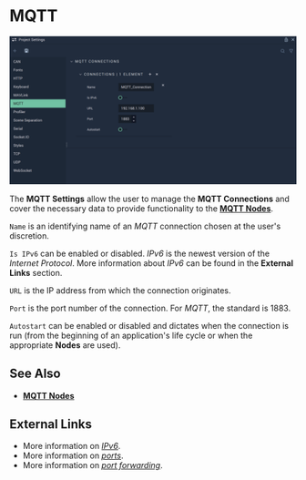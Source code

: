 # MQTT

![The Project Settings MQTT Attributes.](../../.gitbook/assets/projectsettsmqtt20232real.png)

The **MQTT Settings** allow the user to manage the **MQTT Connections** and cover the necessary data to provide functionality to the [**MQTT Nodes**](../../toolbox/communication/mqtt/README.md).

`Name` is an identifying name of an _MQTT_ connection chosen at the user's discretion.

`Is IPv6` can be enabled or disabled. _IPv6_ is the newest version of the _Internet Protocol_. More information about _IPv6_ can be found in the **External Links** section.

`URL` is the IP address from which the connection originates.

`Port` is the port number of the connection. For _MQTT_, the standard is 1883.

`Autostart` can be enabled or disabled and dictates when the connection is run (from the beginning of an application's life cycle or when the appropriate **Nodes** are used).

## See Also

* [**MQTT Nodes**](../../toolbox/communication/mqtt/README.md)

## External Links

* More information on [_IPv6_](https://en.wikipedia.org/wiki/IPv6).
* More information on [_ports_](https://en.wikipedia.org/wiki/Port\_\(computer\_networking\)).
* More information on [_port forwarding_](https://en.wikipedia.org/wiki/Port\_forwarding).
